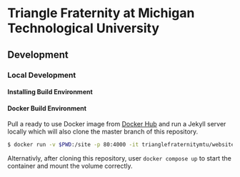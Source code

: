 # Triangle Fraternity at Michigan Technological University

## Development

### Local Development

#### Installing Build Environment

#### Docker Build Environment

Pull a ready to use Docker image from [Docker Hub](https://hub.docker.com/r/trianglefraternitymtu/website) and run a Jekyll server locally which will also clone the master branch of this repository.
```bash
$ docker run -v $PWD:/site -p 80:4000 -it trianglefraternitymtu/website
```

Alternativly, after cloning this repository, user `docker compose up` to start the container and mount the volume correctly.
